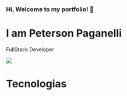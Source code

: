 ### Hi, Welcome to my portfolio! 👋
<div>
 <h1>I am Peterson Paganelli</h1>
<p>FullStack Developer</p>
</div>


<img src="https://github-readme-stats.vercel.app/api/top-langs/?username=Peterson-Paganelli" alt="">
<br />
<img src="https://github-readme-stats.vercel.app/api?username=Peterson-Paganelli&show_icons=true&theme=radical"/>

<h1>Tecnologias</h1>




<!--
**Peterson-Paganelli/Peterson-Paganelli** is a ✨ _special_ ✨ repository because its `README.md` (this file) appears on your GitHub profile.

Here are some ideas to get you started:

- 🔭 I’m currently working on ...
- 🌱 I’m currently learning ...
- 👯 I’m looking to collaborate on ...
- 🤔 I’m looking for help with ...
- 💬 Ask me about ...
- 📫 How to reach me: ...
- 😄 Pronouns: ...
- ⚡ Fun fact: ...
-->
